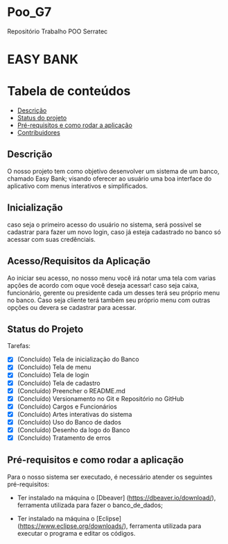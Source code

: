 # Poo_G7
Repositório Trabalho POO Serratec

# EASY BANK

Tabela de conteúdos
===================
* [Descrição](#descrição)
* [Status do projeto](#status-do-projeto)
* [Pré-requisitos e como rodar a aplicação](#pré-requisitos-e-como-rodar-a-aplicação)
* [Contribuidores](#contribuidores)


## Descrição 

O nosso projeto tem como objetivo desenvolver um sistema de um banco, chamado Easy Bank; visando oferecer ao usuário uma boa interface do aplicativo com menus interativos e simplificados.

## Inicialização

caso seja o primeiro acesso do usuário no sistema, será possivel se cadastrar para fazer um novo login, caso já esteja cadastrado no banco só acessar com suas credênciais.

## Acesso/Requisitos da Aplicação

Ao iniciar seu acesso, no nosso menu você irá notar uma tela com varias apções de acordo com oque você deseja acessar! 
caso seja caixa, funcionário, gerente ou presidente cada um desses terá seu próprio menu no banco. Caso seja cliente 
terá também seu próprio menu com outras opções ou devera se cadastrar para acessar.

## Status do Projeto

Tarefas: 
- [x] (Concluído) Tela de inicialização do Banco
- [x] (Concluído) Tela de menu
- [x] (Concluído) Tela de login
- [x] (Concluído) Tela de cadastro
- [x] (Concluído) Preencher o README.md
- [x] (Concluído) Versionamento no Git e Repositório no GitHub
- [x] (Concluído) Cargos e Funcionários
- [x] (Concluído) Artes interativas do sistema
- [x] (Concluído) Uso do Banco de dados
- [x] (Concluído) Desenho da logo do Banco
- [x] (Concluído) Tratamento de erros

## Pré-requisitos e como rodar a aplicação

Para o nosso sistema ser executado, é necessário atender os seguintes pré-requisitos:
- Ter instalado na máquina o [Dbeaver] (https://dbeaver.io/download/), ferramenta utilizada para fazer o banco_de_dados; 

- Ter instalado na máquina o [Eclipse] (https://www.eclipse.org/downloads/), ferramenta utilizada para executar o programa e editar os códigos.

